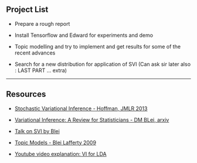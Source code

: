 ## Project List

- Prepare a rough report

- Install Tensorflow and Edward for experiments and demo

- Topic modelling and try to implement and get results for some of the recent advances

- Search for a new distribution for application of SVI (Can ask sir later also : LAST PART ... extra)

-----

## Resources

- [Stochastic Variational Inference - Hoffman, JMLR 2013](http://jmlr.org/papers/volume14/hoffman13a/hoffman13a.pdf)

- [Variational Inference: A Review for Statisticians - DM BLei, arxiv](https://arxiv.org/pdf/1601.00670.pdf)

- [Talk on SVI by Blei](http://techtalks.tv/talks/stochastic-variational-inference/57865/)

- [Topic Models - Blei Lafferty 2009](http://www.cs.columbia.edu/~blei/papers/BleiLafferty2009.pdf)

- [Youtube video explanation: VI for LDA](https://youtu.be/2pEkWk-LHmU)
